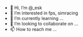 - 👋 Hi, I’m @_esk
- 👀 I’m interested in fps, simracing
- 🌱 I’m currently learning ...
- 💞️ I’m looking to collaborate on ...
- 📫 How to reach me ...

<!---
skkkkkkkz/skkkkkkkz is a ✨ special ✨ repository because its `README.md` (this file) appears on your GitHub profile.
You can click the Preview link to take a look at your changes.
--->
